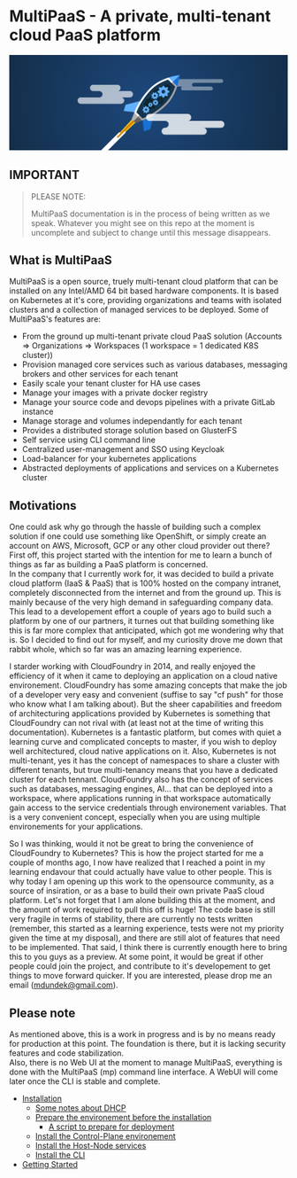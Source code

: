 # MultiPaaS - A private, multi-tenant cloud PaaS platform

![MultiPaaS Banner](./resources/banner.png)


## IMPORTANT

> PLEASE NOTE:
> 
> MultiPaaS documentation is in the process of being written as we speak. Whatever you might see on this repo at the moment is uncomplete and subject to change until this message disappears.


## What is MultiPaaS

MultiPaaS is a open source, truely multi-tenant cloud platform that can be installed on any Intel/AMD 64 bit based hardware components. It is based on Kubernetes at it's core, providing organizations and teams with isolated clusters and a collection of managed services to be deployed. Some of MultiPaaS's features are:

- From the ground up multi-tenant private cloud PaaS solution (Accounts => Organizations => Workspaces (1 workspace = 1 dedicated K8S cluster))
- Provision managed core services such as various databases, messaging brokers and other services for each tenant
- Easily scale your tenant cluster for HA use cases
- Manage your images with a private docker registry
- Manage your source code and devops pipelines with a private GitLab instance
- Manage storage and volumes independantly for each tenant
- Provides a distributed storage solution based on GlusterFS
- Self service using CLI command line 
- Centralized user-management and SSO using Keycloak
- Load-balancer for your kubernetes applications
- Abstracted deployments of applications and services on a Kubernetes cluster 

## Motivations

One could ask why go through the hassle of building such a complex solution if one could use something like OpenShift, or simply create an account on AWS, Microsoft, GCP or any other cloud provider out there? First off, this project started with the intention for me to learn a bunch of things as far as building a PaaS platform is concerned.  
In the company that I currently work for, it was decided to build a private cloud platform (IaaS & PaaS) that is 100% hosted on the company intranet, completely disconnected from the internet and from the ground up. This is mainly because of the very high demand in safeguarding company data. This lead to a developement effort a couple of years ago to build such a platform by one of our partners, it turnes out that building something like this is far more complex that anticipated, which got me wondering why that is. So I decided to find out for myself, and my curiosity drove me down that rabbit whole, which so far was an amazing learning experience.  

I starder working with CloudFoundry in 2014, and really enjoyed the efficiency of it when it came to deploying an application on a cloud native environement. CloudFoundry has some amazing concepts that make the job of a developer very easy and convenient (suffise to say "cf push" for those who know what I am talking about). But the sheer capabilities and freedom of architecturing applications provided by Kubernetes is something that CloudFoundry can not rival with (at least not at the time of writing this documentation). Kubernetes is a fantastic platform, but comes with quiet a learning curve and complicated concepts to master, if you wish to deploy well architectured, cloud native applications on it. Also, Kubernetes is not multi-tenant, yes it has the concept of namespaces to share a cluster with different tenants, but true multi-tenancy means that you have a dedicated cluster for each tennant. CloudFoundry also has the concept of services such as databases, messaging engines, AI... that can be deployed into a workspace, where applications running in that workspace automatically gain access to the service credentials through environement variables. That is a very convenient concept, especially when you are using multiple environements for your applications.  

So I was thinking, would it not be great to bring the convenience of CloudFoundry to Kubernetes? This is how the project started for me a couple of months ago, I now have realized that I reached a point in my learning endavour that could actually have value to other people. This is why today I am opening up this work to the opensource community, as a source of insiration, or as a base to build their own private PaaS cloud platform. Let's not forget that I am alone building this at the moment, and the amount of work required to pull this off is huge! The code base is still very fragile in terms of stability, there are currently no tests written (remember, this started as a learning experience, tests were not my priority given the time at my disposal), and there are still alot of features that need to be implemented. That said, I think there is currently enougth here to bring this to you guys as a preview. At some point, it would be great if other people could join the project, and contribute to it's developement to get things to move forward quicker. If you are interested, please drop me an email (mdundek@gmail.com).

## Please note

As mentioned above, this is a work in progress and is by no means ready for production at this point. The foundation is there, but it is lacking security features and code stabilization.  
Also, there is no Web UI at the moment to manage MultiPaaS, everything is done with the MultiPaaS (mp) command line interface. A WebUI will come later once the CLI is stable and complete.



* [Installation](documentation/INSTALL.md#installation)
  * [Some notes about DHCP](documentation/INSTALL.md#some-notes-about-dhcp)
  * [Prepare the environement before the installation](documentation/INSTALL.md#prepare-the-environement-before-the-installation)
    * [A script to prepare for deployment](documentation/INSTALL.md#a-script-to-prepare-for-deployment)
  * [Install the Control-Plane environement](documentation/INSTALL.md#install-the-control-plane-environement)
  * [Install the Host-Node services](documentation/INSTALL.md#install-the-host-node-services)
  * [Install the CLI](documentation/INSTALL.md#install-the-cli)
* [Getting Started](documentation/GETTING-STARTED.md)